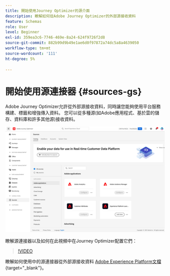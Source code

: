 ```yaml
---
title: 開始使用Journey Optimizer的源介面
description: 瞭解如何從Adobe Journey Optimizer的外部源接收資料
feature: Schemas
role: User
level: Beginner
exl-id: 359ea3c6-7746-469e-8a24-624f9726f2d8
source-git-commit: 882b99d9b49e1ae6d0f97872a74dc5a8a4639050
workflow-type: tm+mt
source-wordcount: '111'
ht-degree: 5%

---
```


# 開始使用源連接器 {#sources-gs}

Adobe Journey Optimizer允許從外部源接收資料，同時讓您能夠使用平台服務構建、標籤和增強傳入資料。 您可以從多種源(如Adobe應用程式、基於雲的儲存、資料庫和許多其他源)接收資料。

![](assets/sources-home.png)

瞭解源連接器以及如何在此視頻中在Journey Optimizer配置它們：

>[!VIDEO](https://video.tv.adobe.com/v/335919?quality=12)

瞭解如何使用中的源連接器從外部源接收資料 [Adobe Experience Platform文檔](https://experienceleague.adobe.com/docs/experience-platform/sources/home.html?lang=zh-Hant){target=&quot;_blank&quot;}。
